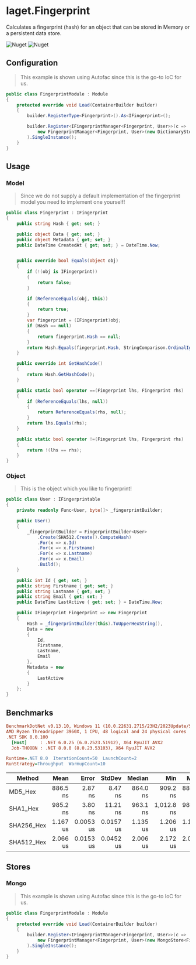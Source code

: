 ﻿# laget.Fingerprint
Calculates a fingerprint (hash) for an object that can be stored in Memory or a persistent data store.

![Nuget](https://img.shields.io/nuget/v/laget.Fingerprint)
![Nuget](https://img.shields.io/nuget/dt/laget.Fingerprint)

## Configuration
> This example is shown using Autofac since this is the go-to IoC for us.
```c#
public class FingerprintModule : Module
{
    protected override void Load(ContainerBuilder builder)
    {
        builder.RegisterType<Fingerprint>().As<IFingerprint>();

        builder.Register<IFingerprintManager<Fingerprint, User>>(c =>
            new FingerprintManager<Fingerprint, User>(new DictionaryStore<Fingerprint>())
        ).SingleInstance();
    }
}
```

## Usage
### Model
> Since we do not supply a default implementation of the fingerprint model you need to implement one yourself!
```c#
public class Fingerprint : IFingerprint
{
    public string Hash { get; set; }

    public object Data { get; set; }
    public object Metadata { get; set; }
    public DateTime CreatedAt { get; set; } = DateTime.Now;


    public override bool Equals(object obj)
    {
        if (!(obj is IFingerprint))
        {
            return false;
        }

        if (ReferenceEquals(obj, this))
        {
            return true;
        }
        var fingerprint = (IFingerprint)obj;
        if (Hash == null)
        {
            return fingerprint.Hash == null;
        }
        return Hash.Equals(fingerprint.Hash, StringComparison.OrdinalIgnoreCase);
    }

    public override int GetHashCode()
    {
        return Hash.GetHashCode();
    }

    public static bool operator ==(Fingerprint lhs, Fingerprint rhs)
    {
        if (ReferenceEquals(lhs, null))
        {
            return ReferenceEquals(rhs, null);
        }
        return lhs.Equals(rhs);
    }

    public static bool operator !=(Fingerprint lhs, Fingerprint rhs)
    {
        return !(lhs == rhs);
    }
}
```

### Object
> This is the object which you like to fingerprint!
```c#
public class User : IFingerprintable
{
    private readonly Func<User, byte[]> _fingerprintBuilder;

    public User()
    {
        _fingerprintBuilder = FingerprintBuilder<User>
            .Create(SHA512.Create().ComputeHash)
            .For(x => x.Id)
            .For(x => x.Firstname)
            .For(x => x.Lastname)
            .For(x => x.Email)
            .Build();
    }

    public int Id { get; set; }
    public string Firstname { get; set; }
    public string Lastname { get; set; }
    public string Email { get; set; }
    public DateTime LastActive { get; set; } = DateTime.Now;

    public IFingerprint Fingerprint => new Fingerprint
    {
        Hash = _fingerprintBuilder(this).ToUpperHexString(),
        Data = new
        {
            Id,
            Firstname,
            Lastname,
            Email
        },
        Metadata = new
        {
            LastActive
        }
    };
}
```

## Benchmarks
```ini
BenchmarkDotNet v0.13.10, Windows 11 (10.0.22631.2715/23H2/2023Update/SunValley3)
AMD Ryzen Threadripper 3960X, 1 CPU, 48 logical and 24 physical cores
.NET SDK 8.0.100
  [Host]     : .NET 6.0.25 (6.0.2523.51912), X64 RyuJIT AVX2
  Job-THOOBN : .NET 8.0.0 (8.0.23.53103), X64 RyuJIT AVX2

Runtime=.NET 8.0  IterationCount=50  LaunchCount=2
RunStrategy=Throughput  WarmupCount=10
```

|              Method |     Mean |     Error |    StdDev |   Median |      Min |      Max |
|-------------------- |---------:|----------:|----------:|---------:|---------:|---------:|
| MD5_Hex | 886.5 ns | 2.87 ns | 8.47 ns | 864.0 ns | 909.2 ns | 886.9 ns |
| SHA1_Hex | 985.2 ns | 3.80 ns | 11.21 ns | 963.1 ns | 1,012.8 ns | 986.1 ns |
| SHA256_Hex | 1.167 us | 0.0053 us | 0.0157 us | 1.135 us | 1.206 us | 1.168 us |
| SHA512_Hex | 2.066 us | 0.0153 us | 0.0452 us | 2.006 us | 2.172 us | 2.054 us |

## Stores
### Mongo
> This example is shown using Autofac since this is the go-to IoC for us.
```c#
public class FingerprintModule : Module
{
    protected override void Load(ContainerBuilder builder)
    {
        builder.Register<IFingerprintManager<Fingerprint, User>>(c =>
            new FingerprintManager<Fingerprint, User>(new MongoStore<Fingerprint, User>(new MongoUrl(c.Resolve<IConfiguration>().GetConnectionString("MongoConnectionString"))))
        ).SingleInstance();
    }
}
```
